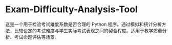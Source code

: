 # Exam-Difficulty-Analysis-Tool
这是一个用于检验考试难度系数是否合理的 Python 程序。通过模拟和统计分析方法，比较设定的考试难度与学生实际考试表现之间的契合程度。适用于教学质量分析、考试命题评估等场景。
